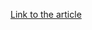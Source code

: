 [Link to the article](https://pentestpartners.com/security-blog/cobalt-strike-walkthrough-for-red-teamers/)
